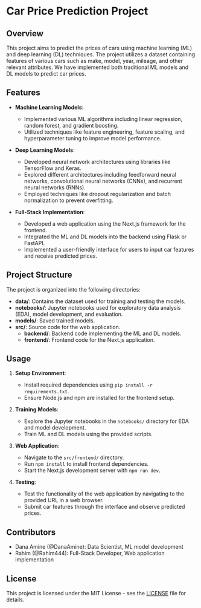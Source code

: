 # Car Price Prediction Project

## Overview
This project aims to predict the prices of cars using machine learning (ML) and deep learning (DL) techniques. The project utilizes a dataset containing features of various cars such as make, model, year, mileage, and other relevant attributes. We have implemented both traditional ML models and DL models to predict car prices.

## Features
- **Machine Learning Models**:
  - Implemented various ML algorithms including linear regression, random forest, and gradient boosting.
  - Utilized techniques like feature engineering, feature scaling, and hyperparameter tuning to improve model performance.

- **Deep Learning Models**:
  - Developed neural network architectures using libraries like TensorFlow and Keras.
  - Explored different architectures including feedforward neural networks, convolutional neural networks (CNNs), and recurrent neural networks (RNNs).
  - Employed techniques like dropout regularization and batch normalization to prevent overfitting.

- **Full-Stack Implementation**:
  - Developed a web application using the Next.js framework for the frontend.
  - Integrated the ML and DL models into the backend using Flask or FastAPI.
  - Implemented a user-friendly interface for users to input car features and receive predicted prices.

## Project Structure
The project is organized into the following directories:

- **data/**: Contains the dataset used for training and testing the models.
- **notebooks/**: Jupyter notebooks used for exploratory data analysis (EDA), model development, and evaluation.
- **models/**: Saved trained models.
- **src/**: Source code for the web application.
  - **backend/**: Backend code implementing the ML and DL models.
  - **frontend/**: Frontend code for the Next.js application.

## Usage
1. **Setup Environment**:
   - Install required dependencies using `pip install -r requirements.txt`.
   - Ensure Node.js and npm are installed for the frontend setup.

2. **Training Models**:
   - Explore the Jupyter notebooks in the `notebooks/` directory for EDA and model development.
   - Train ML and DL models using the provided scripts.

3. **Web Application**:
   - Navigate to the `src/frontend/` directory.
   - Run `npm install` to install frontend dependencies.
   - Start the Next.js development server with `npm run dev`.

4. **Testing**:
   - Test the functionality of the web application by navigating to the provided URL in a web browser.
   - Submit car features through the interface and observe predicted prices.

## Contributors
- Dana Amine (@DanaAmine): Data Scientist, ML model development
- Rahim (@Rahim444): Full-Stack Developer, Web application implementation

## License
This project is licensed under the MIT License - see the [LICENSE](LICENSE) file for details.
